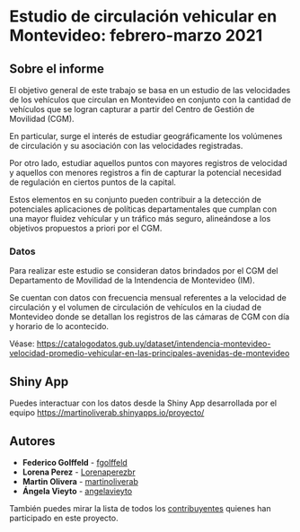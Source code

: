 # Estudio de circulación vehicular en Montevideo: febrero-marzo 2021


## Sobre el informe

El objetivo general de este trabajo se basa en un estudio de las velocidades de los vehículos que circulan en Montevideo en conjunto con la cantidad de vehículos que se logran capturar a partir del Centro de Gestión de Movilidad (CGM). 

En particular, surge el interés de estudiar geográficamente los volúmenes de circulación y su asociación con las velocidades registradas. 

Por otro lado, estudiar aquellos puntos con mayores registros de velocidad y aquellos con menores registros a fin de capturar la potencial necesidad de regulación en ciertos puntos de la capital. 

Estos elementos en su conjunto pueden contribuir a la detección de potenciales aplicaciones de políticas departamentales que cumplan con una mayor fluidez vehícular y un tráfico más seguro, alineándose a los objetivos propuestos a priori por el CGM.


### Datos

Para realizar este estudio se consideran datos brindados por el CGM del Departamento de Movilidad de la Intendencia de Montevideo (IM). 

Se cuentan  con datos con frecuencia mensual referentes a la velocidad de circulación y el volumen de circulación de vehículos en la ciudad de Montevideo donde se detallan los registros de las cámaras de CGM con día y horario de lo acontecido.

Véase: https://catalogodatos.gub.uy/dataset/intendencia-montevideo-velocidad-promedio-vehicular-en-las-principales-avenidas-de-montevideo

## Shiny App 

Puedes interactuar con los datos desde la Shiny App desarrollada por el equipo https://martinoliverab.shinyapps.io/proyecto/

## Autores


* **Federico Golffeld** - [fgolffeld](https://github.com/fgolffeld)
* **Lorena Perez** - [Lorenaperezbr](https://github.com/Lorenaperezbr)
* **Martin Olivera** - [martinoliverab](https://github.com/martinoliverab)
* **Ángela Vieyto** - [angelavieyto](https://github.com/angelavieyto)

También puedes mirar la lista de todos los [contribuyentes](https://github.com/Lorenaperezbr/Proyecto/graphs/contributors) quienes han participado en este proyecto. 
